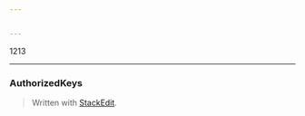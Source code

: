 ```yaml
---


---
```


<p>1213</p>
<hr>
<h3 id="authorizedkeys">AuthorizedKeys</h3>
<blockquote>
<p>Written with <a href="https://stackedit.io/">StackEdit</a>.</p>
</blockquote>

